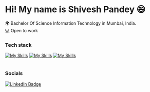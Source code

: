 Hi! My name is Shivesh Pandey 😄
========================================================================================================================================

🌍 Bachelor Of Science Information Technology in Mumbai, India.
<br/>
💻  Open to work
<br/>

### Tech stack

[![My Skills](https://skillicons.dev/icons?i=html,css,js)](https://skillicons.dev) [![My Skills](https://skillicons.dev/icons?i=py)](https://skillicons.dev) [![My Skills](https://skillicons.dev/icons?i=aws,mysql)](https://skillicons.dev)  
<br/>
### Socials

<div id="badges">
  <a href="https://www.linkedin.com/in/ashish-mishra-0ba996217/">
    <img src="https://img.shields.io/badge/LinkedIn-blue?style=for-the-badge&logo=linkedin&logoColor=white" alt="LinkedIn Badge"/>
  </a>
</div>
